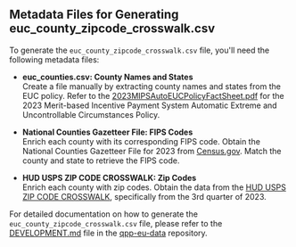 ## Metadata Files for Generating euc_county_zipcode_crosswalk.csv

To generate the `euc_county_zipcode_crosswalk.csv` file, you'll need the following metadata files:

- **euc_counties.csv: County Names and States**  
  Create a file manually by extracting county names and states from the EUC policy. Refer to the [2023MIPSAutoEUCPolicyFactSheet.pdf](https://github.com/CMSgov/qpp-eu-data/tree/main/staging/2023/2023MIPSAutoEUCPolicyFactSheet.pdf) for the 2023 Merit-based Incentive Payment System Automatic Extreme and Uncontrollable Circumstances Policy.

- **National Counties Gazetteer File: FIPS Codes**  
  Enrich each county with its corresponding FIPS code. Obtain the National Counties Gazetteer File for 2023 from [Census.gov](https://www.census.gov). Match the county and state to retrieve the FIPS code.

- **HUD USPS ZIP CODE CROSSWALK: Zip Codes**  
  Enrich each county with zip codes. Obtain the data from the [HUD USPS ZIP CODE CROSSWALK](https://www.huduser.gov/portal/datasets/usps_crosswalk.html#data), specifically from the 3rd quarter of 2023.

For detailed documentation on how to generate the `euc_county_zipcode_crosswalk.csv` file, please refer to the [DEVELOPMENT.md](https://github.com/CMSgov/qpp-eu-data/blob/main/DEVELOPMENT.md) file in the [qpp-eu-data](https://github.com/CMSgov/qpp-eu-data) repository.